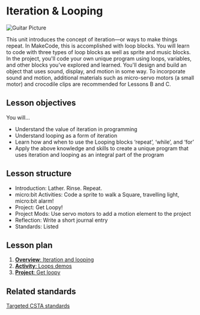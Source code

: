 # Iteration & Looping

![Guitar Picture](/static/courses/csintro/iteration/guitar.jpg)

This unit introduces the concept of iteration—or ways to make things repeat. In MakeCode, this is accomplished with loop blocks. You will learn to code with three types of loop blocks as well as sprite and music blocks. In the project, you'll code your own unique program using loops, variables, and other blocks you've explored and learned. You'll design and build an object that uses sound, display, and motion in some way. To incorporate sound and motion, additional materials such as micro-servo motors (a small motor) and crocodile clips are recommended for Lessons B and C.

## Lesson objectives

You will...

* Understand the value of iteration in programming
* Understand looping as a form of iteration
* Learn how and when to use the Looping blocks ‘repeat’, ‘while’, and ‘for’
* Apply the above knowledge and skills to create a unique program that uses iteration and looping as an integral part of the program
	
## Lesson structure

* Introduction: Lather. Rinse. Repeat.
* micro:bit Activities: Code a sprite to walk a Square, travelling light, micro:bit alarm!
* Project: Get Loopy!
* Project Mods: Use servo motors to add a motion element to the project
* Reflection: Write a short journal entry 
* Standards: Listed

## Lesson plan

1. [**Overview**: Iteration and looping](/test/courses/csintro/iteration/overview)
2. [**Activity**: Loops demos](/test/courses/csintro/iteration/activity)
3. [**Project**: Get loopy](/test/courses/csintro/iteration/project)

## Related standards

[Targeted CSTA standards](/test/courses/csintro/iteration/standards)
